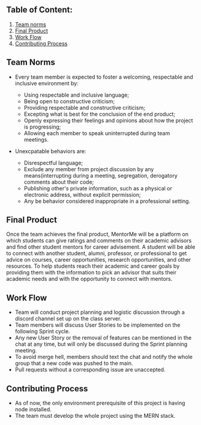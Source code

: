 <!-- essentially a contract agreement among developers and contributors
includes the project's values and team norms, including the definition of done - final product
includes the Git workflow that the team follows
includes a detailed description of the rules of contributing and any considerations or how and what to contribute -->
## Table of Content:
1. [Team norms](#Team-Norms)
2. [Final Product](#Final-Product)
3. [Work Flow](#Work-Flow)
4. [Contributing Process](#Contributing-Process)
## Team Norms
- Every team member is expected to foster a welcoming, respectable and inclusive environment by:
    - Using respectable and inclusive language;
    - Being open to constructive criticism;
    - Providing respectable and constructive criticism;
    - Excepting what is best for the conclusion of the end product;
    - Openly expressing their feelings and opinions about how the project is progressing;
    - Allowing each member to speak uninterrupted during team meetings.

- Unexcpatable behaviors are:
    - Disrespectful language;
    - Exclude any member from project discussion by any means(interrupting during a meeting, segregation, derogatory comments about their code;
    - Publishing other's private information, such as a physical or electronic address, without explicit permission;
    - Any be behavior considered inappropriate in a professional setting.
<!-- how members who need help will solicit it from the others.
how the team will resolve conflicts.
how they'll reach consensus when there are disagreements on direction.
what to do when a member is failing to deliver on their obligations to the team.
how quickly team members are expected to respond to messages directed at them. -->

## Final Product
Once the team achieves the final product, MentorMe will be a platform on which students can give ratings and comments on their academic advisors and find other student mentors for career advisement. A student will be able to connect with another student, alumni, professor, or professional to get advice on courses, career opportunities, research opportunities, and other resources.
To help students reach their academic and career goals by providing them with the information to pick an advisor that suits their academic needs and with the opportunity to connect with mentors.
## Work Flow
- Team will conduct project planning and logistic discussion through a discord channel set up on the class server.
- Team members will discuss User Stories to be implemented on the following Sprint cycle.
- Any new User Story or the removal of features can be mentioned in the chat at any time, but will only be discussed during the Sprint planning meeting. 
- To avoid merge hell, members should text the chat and notify the whole group that a new code was pushed to the main. 
- Pull requests without a corresponding issue are unaccepted.

## Contributing Process
- As of now, the only environment prerequisite of this project is having node installed.
- The team must develop the whole project using the MERN stack.